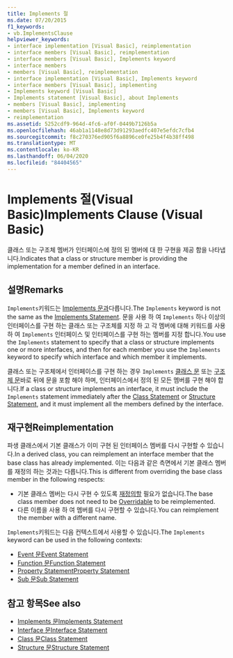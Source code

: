 ```yaml
---
title: Implements 절
ms.date: 07/20/2015
f1_keywords:
- vb.ImplementsClause
helpviewer_keywords:
- interface implementation [Visual Basic], reimplementation
- interface members [Visual Basic], reimplementation
- interface members [Visual Basic], Implements keyword
- interface members
- members [Visual Basic], reimplementation
- interface implementation [Visual Basic], Implements keyword
- interface members [Visual Basic], implementing
- Implements keyword [Visual Basic]
- Implements statement [Visual Basic], about Implements
- members [Visual Basic], implementing
- members [Visual Basic], Implements keyword
- reimplementation
ms.assetid: 5252cdf9-964d-4fc6-af0f-0449b7126b5a
ms.openlocfilehash: 46ab1a1148e8d73d91293aedfc407e5efdc7cfb4
ms.sourcegitcommit: f8c270376ed905f6a8896ce0fe25b4f4b38ff498
ms.translationtype: MT
ms.contentlocale: ko-KR
ms.lasthandoff: 06/04/2020
ms.locfileid: "84404565"
---
```

# <a name="implements-clause-visual-basic"></a><span data-ttu-id="1a430-102">Implements 절(Visual Basic)</span><span class="sxs-lookup"><span data-stu-id="1a430-102">Implements Clause (Visual Basic)</span></span>
<span data-ttu-id="1a430-103">클래스 또는 구조체 멤버가 인터페이스에 정의 된 멤버에 대 한 구현을 제공 함을 나타냅니다.</span><span class="sxs-lookup"><span data-stu-id="1a430-103">Indicates that a class or structure member is providing the implementation for a member defined in an interface.</span></span>  
  
## <a name="remarks"></a><span data-ttu-id="1a430-104">설명</span><span class="sxs-lookup"><span data-stu-id="1a430-104">Remarks</span></span>  
<span data-ttu-id="1a430-105">`Implements`키워드는 [Implements 문과](implements-statement.md)다릅니다.</span><span class="sxs-lookup"><span data-stu-id="1a430-105">The `Implements` keyword is not the same as the [Implements Statement](implements-statement.md).</span></span> <span data-ttu-id="1a430-106">문을 사용 하 여 `Implements` 하나 이상의 인터페이스를 구현 하는 클래스 또는 구조체를 지정 하 고 각 멤버에 대해 키워드를 사용 하 여 `Implements` 인터페이스 및 인터페이스를 구현 하는 멤버를 지정 합니다.</span><span class="sxs-lookup"><span data-stu-id="1a430-106">You use the `Implements` statement to specify that a class or structure implements one or more interfaces, and then for each member you use the `Implements` keyword to specify which interface and which member it implements.</span></span>

<span data-ttu-id="1a430-107">클래스 또는 구조체에서 인터페이스를 구현 하는 경우 `Implements` [클래스 문](class-statement.md) 또는 [구조체 문](structure-statement.md)바로 뒤에 문을 포함 해야 하며, 인터페이스에서 정의 된 모든 멤버를 구현 해야 합니다.</span><span class="sxs-lookup"><span data-stu-id="1a430-107">If a class or structure implements an interface, it must include the `Implements` statement immediately after the [Class Statement](class-statement.md) or [Structure Statement](structure-statement.md), and it must implement all the members defined by the interface.</span></span>

## <a name="reimplementation"></a><span data-ttu-id="1a430-108">재구현</span><span class="sxs-lookup"><span data-stu-id="1a430-108">Reimplementation</span></span>  
<span data-ttu-id="1a430-109">파생 클래스에서 기본 클래스가 이미 구현 된 인터페이스 멤버를 다시 구현할 수 있습니다.</span><span class="sxs-lookup"><span data-stu-id="1a430-109">In a derived class, you can reimplement an interface member that the base class has already implemented.</span></span> <span data-ttu-id="1a430-110">이는 다음과 같은 측면에서 기본 클래스 멤버를 재정의 하는 것과는 다릅니다.</span><span class="sxs-lookup"><span data-stu-id="1a430-110">This is different from overriding the base class member in the following respects:</span></span>

- <span data-ttu-id="1a430-111">기본 클래스 멤버는 다시 구현 수 있도록 [재정의할](../modifiers/overridable.md) 필요가 없습니다.</span><span class="sxs-lookup"><span data-stu-id="1a430-111">The base class member does not need to be [Overridable](../modifiers/overridable.md) to be reimplemented.</span></span>
- <span data-ttu-id="1a430-112">다른 이름을 사용 하 여 멤버를 다시 구현할 수 있습니다.</span><span class="sxs-lookup"><span data-stu-id="1a430-112">You can reimplement the member with a different name.</span></span>

<span data-ttu-id="1a430-113">`Implements`키워드는 다음 컨텍스트에서 사용할 수 있습니다.</span><span class="sxs-lookup"><span data-stu-id="1a430-113">The `Implements` keyword can be used in the following contexts:</span></span>

- [<span data-ttu-id="1a430-114">Event 문</span><span class="sxs-lookup"><span data-stu-id="1a430-114">Event Statement</span></span>](event-statement.md)
- [<span data-ttu-id="1a430-115">Function 문</span><span class="sxs-lookup"><span data-stu-id="1a430-115">Function Statement</span></span>](function-statement.md)
- [<span data-ttu-id="1a430-116">Property Statement</span><span class="sxs-lookup"><span data-stu-id="1a430-116">Property Statement</span></span>](property-statement.md)
- [<span data-ttu-id="1a430-117">Sub 문</span><span class="sxs-lookup"><span data-stu-id="1a430-117">Sub Statement</span></span>](sub-statement.md)  
  
## <a name="see-also"></a><span data-ttu-id="1a430-118">참고 항목</span><span class="sxs-lookup"><span data-stu-id="1a430-118">See also</span></span>

- [<span data-ttu-id="1a430-119">Implements 문</span><span class="sxs-lookup"><span data-stu-id="1a430-119">Implements Statement</span></span>](implements-statement.md)
- [<span data-ttu-id="1a430-120">Interface 문</span><span class="sxs-lookup"><span data-stu-id="1a430-120">Interface Statement</span></span>](interface-statement.md)
- [<span data-ttu-id="1a430-121">Class 문</span><span class="sxs-lookup"><span data-stu-id="1a430-121">Class Statement</span></span>](class-statement.md)
- [<span data-ttu-id="1a430-122">Structure 문</span><span class="sxs-lookup"><span data-stu-id="1a430-122">Structure Statement</span></span>](structure-statement.md)
